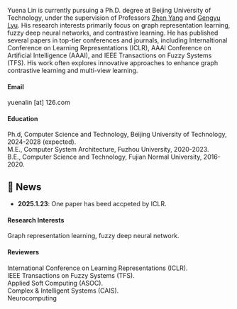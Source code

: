 

<!-- [![senli1073](https://img.shields.io/badge/senli1073-github-blue?logo=github)](https://github.com/senli1073) -->

Yuena Lin is currently pursuing a Ph.D. degree at Beijing University of Technology, under the supervision of Professors [Zhen Yang](https://cs.bjut.edu.cn/info/1407/2612.htm) and [Gengyu Lyu](https://gengyulyu.github.io/homepage/). His research interests primarily focus on graph representation learning, fuzzy deep neural networks, and contrastive learning. He has published several papers in top-tier conferences and journals, including Internaltional Conference on Learning Representations (ICLR), AAAI Conference on Artificial Intelligence (AAAI), and IEEE Transactions on Fuzzy Systems (TFS). His work often explores innovative approaches to enhance graph contrastive learning and multi-view learning.

#### Email
yuenalin [at] 126.com

#### Education
Ph.d, Computer Science and Technology, Beijing University of Technology, 2024-2028 (expected).\
M.E., Computer System Architecture, Fuzhou University, 2020-2023.\
B.E., Computer Science and Technology, Fujian Normal University, 2016-2020.

## 📢 News
- **2025.1.23**: One paper has beed accpeted by ICLR.

#### Research Interests
Graph representation learning, fuzzy deep neural network.

#### Reviewers
International Conference on Learning Representations (ICLR).\
IEEE Transactions on Fuzzy Systems (TFS).\
Applied Soft Computing (ASOC).\
Complex & Intelligent Systems (CAIS).\
Neurocomputing
